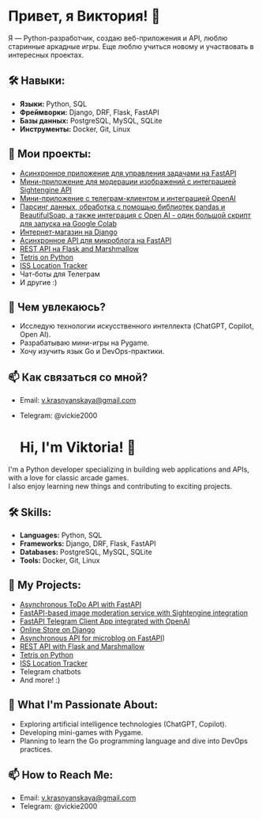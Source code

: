 # Привет, я Виктория! 👋  

Я — Python-разработчик, создаю веб-приложения и API, люблю старинные аркадные игры. 
Еще люблю учиться новому и участвовать в интересных проектах.  

## 🛠️ Навыки:  
- **Языки:** Python, SQL  
- **Фреймворки:** Django, DRF, Flask, FastAPI  
- **Базы данных:** PostgreSQL, MySQL, SQLite  
- **Инструменты:** Docker, Git, Linux  

## 🌟 Мои проекты:
- [Асинхронное приложение для управления задачами на FastAPI](https://github.com/vkrasnyan/todo_app)
- [Мини-приложение для модерации изображений с интеграцией Sightengine API](https://github.com/vkrasnyan/moderation_app)
- [Мини-приложение с телеграм-клиентом и интеграцией OpenAI](https://github.com/vkrasnyan/MiniApp-with-Telegram-Client)
- [Парсинг данных, обработка с помощью библиотек pandas и BeautifulSoap, а также интеграция с Open AI - один большой скрипт для запуска на Google Colab](https://github.com/vkrasnyan/parsing)
- [Интернет-магазин на Django](https://github.com/vkrasnyan/python-django-shop)  
- [Асинхронное API для микроблога на FastAPI](https://github.com/vkrasnyan/FastAPIMicroblog)  
- [REST API на Flask and Marshmallow ](https://github.com/vkrasnyan/Rest_Api_Flask)
- [Tetris on Python](https://github.com/vkrasnyan/Simple-Tetris-on-Python)
- [ISS Location Tracker](https://github.com/vkrasnyan/MKSlocation)
- Чат-боты для Телеграм
- И другие :)

## 🧐 Чем увлекаюсь?  
- Исследую технологии искусственного интеллекта (ChatGPT, Copilot, Open AI).  
- Разрабатываю мини-игры на Pygame.  
- Хочу изучить язык Go и DevOps-практики.  

## 📫 Как связаться со мной?  
- Email: v.krasnyanskaya@gmail.com
- Telegram: @vickie2000

  # Hi, I'm Viktoria! 👋  

I'm a Python developer specializing in building web applications and APIs, with a love for classic arcade games.  
I also enjoy learning new things and contributing to exciting projects.  

## 🛠️ Skills:  
- **Languages:** Python, SQL  
- **Frameworks:** Django, DRF, Flask, FastAPI  
- **Databases:** PostgreSQL, MySQL, SQLite  
- **Tools:** Docker, Git, Linux  

## 🌟 My Projects:
- [Asynchronous ToDo API with FastAPI](https://github.com/vkrasnyan/todo_app)
- [FastAPI-based image moderation service with Sightengine integration](https://github.com/vkrasnyan/moderation_app)
- [FastAPI Telegram Client App integrated with OpenAI](https://github.com/vkrasnyan/MiniApp-with-Telegram-Client)
- [Online Store on Django](https://github.com/vkrasnyan/python-django-shop)  
- [Asynchronous API for microblog on FastAPI](https://github.com/vkrasnyan/FastAPIMicroblog))  
- [REST API with Flask and Marshmallow](https://github.com/vkrasnyan/Rest_Api_Flask)  
- [Tetris on Python](https://github.com/vkrasnyan/Simple-Tetris-on-Python)  
- [ISS Location Tracker](https://github.com/vkrasnyan/MKSlocation)
- Telegram chatbots  
- And more! :)  

## 🧐 What I'm Passionate About:  
- Exploring artificial intelligence technologies (ChatGPT, Copilot).  
- Developing mini-games with Pygame.  
- Planning to learn the Go programming language and dive into DevOps practices.  

## 📫 How to Reach Me:  
- Email: v.krasnyanskaya@gmail.com  
- Telegram: @vickie2000  
